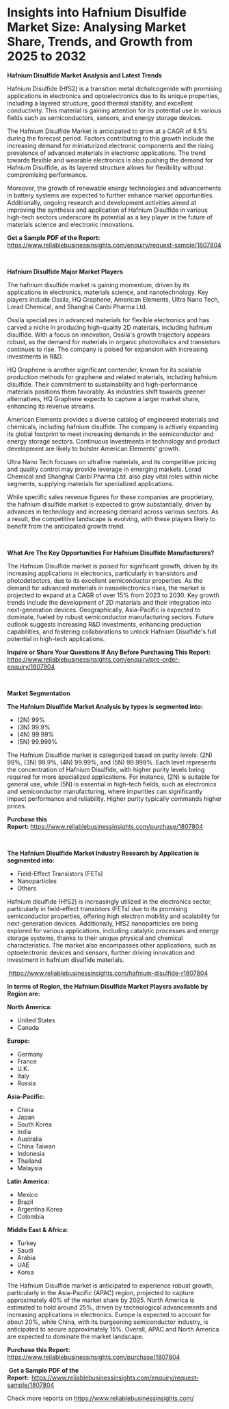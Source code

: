 <p><h1>Insights into Hafnium Disulfide Market Size: Analysing Market Share, Trends, and Growth from 2025 to 2032</h1></p><p><strong>Hafnium Disulfide Market Analysis and Latest Trends</strong></p>
<p><p>Hafnium Disulfide (HfS2) is a transition metal dichalcogenide with promising applications in electronics and optoelectronics due to its unique properties, including a layered structure, good thermal stability, and excellent conductivity. This material is gaining attention for its potential use in various fields such as semiconductors, sensors, and energy storage devices.</p><p>The Hafnium Disulfide Market is anticipated to grow at a CAGR of 8.5% during the forecast period. Factors contributing to this growth include the increasing demand for miniaturized electronic components and the rising prevalence of advanced materials in electronic applications. The trend towards flexible and wearable electronics is also pushing the demand for Hafnium Disulfide, as its layered structure allows for flexibility without compromising performance.</p><p>Moreover, the growth of renewable energy technologies and advancements in battery systems are expected to further enhance market opportunities. Additionally, ongoing research and development activities aimed at improving the synthesis and application of Hafnium Disulfide in various high-tech sectors underscore its potential as a key player in the future of materials science and electronic innovations.</p></p>
<p><strong>Get a Sample PDF of the Report:&nbsp;</strong> <a href="https://www.reliablebusinessinsights.com/enquiry/request-sample/1807804?utm_campaign=3003&utm_medium=2&utm_source=Github&utm_content=ia&utm_term=01042025&utm_id=hafnium-disulfide">https://www.reliablebusinessinsights.com/enquiry/request-sample/1807804</a></p>
<p>&nbsp;</p>
<p><strong>Hafnium Disulfide Major Market Players</strong></p>
<p><p>The hafnium disulfide market is gaining momentum, driven by its applications in electronics, materials science, and nanotechnology. Key players include Ossila, HQ Graphene, American Elements, Ultra Nano Tech, Lorad Chemical, and Shanghai Canbi Pharma Ltd.</p><p>Ossila specializes in advanced materials for flexible electronics and has carved a niche in producing high-quality 2D materials, including hafnium disulfide. With a focus on innovation, Ossila's growth trajectory appears robust, as the demand for materials in organic photovoltaics and transistors continues to rise. The company is poised for expansion with increasing investments in R&D.</p><p>HQ Graphene is another significant contender, known for its scalable production methods for graphene and related materials, including hafnium disulfide. Their commitment to sustainability and high-performance materials positions them favorably. As industries shift towards greener alternatives, HQ Graphene expects to capture a larger market share, enhancing its revenue streams.</p><p>American Elements provides a diverse catalog of engineered materials and chemicals, including hafnium disulfide. The company is actively expanding its global footprint to meet increasing demands in the semiconductor and energy storage sectors. Continuous investments in technology and product development are likely to bolster American Elements' growth.</p><p>Ultra Nano Tech focuses on ultrafine materials, and its competitive pricing and quality control may provide leverage in emerging markets. Lorad Chemical and Shanghai Canbi Pharma Ltd. also play vital roles within niche segments, supplying materials for specialized applications.</p><p>While specific sales revenue figures for these companies are proprietary, the hafnium disulfide market is expected to grow substantially, driven by advances in technology and increasing demand across various sectors. As a result, the competitive landscape is evolving, with these players likely to benefit from the anticipated growth trend.</p></p>
<p>&nbsp;</p>
<p><strong>What Are The Key Opportunities For Hafnium Disulfide Manufacturers?</strong></p>
<p><p>The Hafnium Disulfide market is poised for significant growth, driven by its increasing applications in electronics, particularly in transistors and photodetectors, due to its excellent semiconductor properties. As the demand for advanced materials in nanoelectronics rises, the market is projected to expand at a CAGR of over 15% from 2023 to 2030. Key growth trends include the development of 2D materials and their integration into next-generation devices. Geographically, Asia-Pacific is expected to dominate, fueled by robust semiconductor manufacturing sectors. Future outlook suggests increasing R&D investments, enhancing production capabilities, and fostering collaborations to unlock Hafnium Disulfide's full potential in high-tech applications.</p></p>
<p><strong>Inquire or Share Your Questions If Any Before Purchasing This Report:</strong> <a href="https://www.reliablebusinessinsights.com/enquiry/pre-order-enquiry/1807804?utm_campaign=3003&utm_medium=2&utm_source=Github&utm_content=ia&utm_term=01042025&utm_id=hafnium-disulfide">https://www.reliablebusinessinsights.com/enquiry/pre-order-enquiry/1807804</a></p>
<p>&nbsp;</p>
<p><strong>Market Segmentation</strong></p>
<p><strong>The Hafnium Disulfide Market Analysis by types is segmented into:</strong></p>
<p><ul><li>(2N) 99%</li><li>(3N) 99.9%</li><li>(4N) 99.99%</li><li>(5N) 99.999%</li></ul></p>
<p><p>The Hafnium Disulfide market is categorized based on purity levels: (2N) 99%, (3N) 99.9%, (4N) 99.99%, and (5N) 99.999%. Each level represents the concentration of Hafnium Disulfide, with higher purity levels being required for more specialized applications. For instance, (2N) is suitable for general use, while (5N) is essential in high-tech fields, such as electronics and semiconductor manufacturing, where impurities can significantly impact performance and reliability. Higher purity typically commands higher prices.</p></p>
<p><strong>Purchase this Report:&nbsp;</strong><a href="https://www.reliablebusinessinsights.com/purchase/1807804?utm_campaign=3003&utm_medium=2&utm_source=Github&utm_content=ia&utm_term=01042025&utm_id=hafnium-disulfide">https://www.reliablebusinessinsights.com/purchase/1807804</a></p>
<p>&nbsp;</p>
<p><strong>The Hafnium Disulfide Market Industry Research by Application is segmented into:</strong></p>
<p><ul><li>Field-Effect Transistors (FETs)</li><li>Nanoparticles</li><li>Others</li></ul></p>
<p><p>Hafnium disulfide (HfS2) is increasingly utilized in the electronics sector, particularly in field-effect transistors (FETs) due to its promising semiconductor properties, offering high electron mobility and scalability for next-generation devices. Additionally, HfS2 nanoparticles are being explored for various applications, including catalytic processes and energy storage systems, thanks to their unique physical and chemical characteristics. The market also encompasses other applications, such as optoelectronic devices and sensors, further driving innovation and investment in hafnium disulfide materials.</p></p>
<p><a href="https://www.reliablebusinessinsights.com/hafnium-disulfide-r1807804?utm_campaign=3003&utm_medium=2&utm_source=Github&utm_content=ia&utm_term=01042025&utm_id=hafnium-disulfide">&nbsp;https://www.reliablebusinessinsights.com/hafnium-disulfide-r1807804</a></p>
<p><strong>In terms of Region, the Hafnium Disulfide Market Players available by Region are:</strong></p>
<p>
    <p> <strong> North America: </strong>
        <ul>
            <li>United States</li>
            <li>Canada</li>
        </ul>
        </p> 
    <p> <strong> Europe: </strong>
        <ul>
            <li>Germany</li>
            <li>France</li>
            <li>U.K.</li>
            <li>Italy</li>
            <li>Russia</li>
        </ul>
        </p> 
    <p> <strong> Asia-Pacific: </strong>
        <ul>
            <li>China</li>
            <li>Japan</li>
            <li>South Korea</li>
            <li>India</li>
            <li>Australia</li>
            <li>China Taiwan</li>
            <li>Indonesia</li>
            <li>Thailand</li>
            <li>Malaysia</li>
        </ul>
        </p> 
    <p> <strong> Latin America: </strong>
        <ul>
            <li>Mexico</li>
            <li>Brazil</li>
            <li>Argentina Korea</li>
            <li>Colombia</li>
        </ul>
        </p> 
    <p> <strong> Middle East & Africa: </strong>
        <ul>
            <li>Turkey</li>
            <li>Saudi</li>
            <li>Arabia</li>
            <li>UAE</li>
            <li>Korea</li>
        </ul>
    </p>
    </p>
<p><p>The Hafnium Disulfide market is anticipated to experience robust growth, particularly in the Asia-Pacific (APAC) region, projected to capture approximately 40% of the market share by 2025. North America is estimated to hold around 25%, driven by technological advancements and increasing applications in electronics. Europe is expected to account for about 20%, while China, with its burgeoning semiconductor industry, is anticipated to secure approximately 15%. Overall, APAC and North America are expected to dominate the market landscape.</p></p>
<p><strong>Purchase this Report: </strong><a href="https://www.reliablebusinessinsights.com/purchase/1807804?utm_campaign=3003&utm_medium=2&utm_source=Github&utm_content=ia&utm_term=01042025&utm_id=hafnium-disulfide">https://www.reliablebusinessinsights.com/purchase/1807804</a></p>
<p>&nbsp;<strong>Get a Sample PDF of the Report:&nbsp;&nbsp;</strong><a href="https://www.reliablebusinessinsights.com/enquiry/request-sample/1807804?utm_campaign=3003&utm_medium=2&utm_source=Github&utm_content=ia&utm_term=01042025&utm_id=hafnium-disulfide">https://www.reliablebusinessinsights.com/enquiry/request-sample/1807804</a></p>
<p><strong></strong></p>
<p>Check more reports on <a href="https://www.reliablebusinessinsights.com/?utm_campaign=3003&utm_medium=2&utm_source=Github&utm_content=ia&utm_term=01042025&utm_id=hafnium-disulfide">https://www.reliablebusinessinsights.com/</a></p>